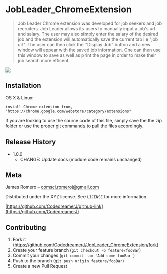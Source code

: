 # JobLeader_ChromeExtension

  > Job Leader Chrome extension was developed for job seekers and job recruiters. 
  Job Leader allows its users to manually input a job's url and salary. The user may also 
  simply enter the salary of the desired job and the extension will automatically save the current tab i.e "job url".
  The user can then click the "Display Job" button and a new window will appear with the saved job information. One can 
  then use this window to save as well as print the page in order to make their job search more efficent. 

![](header.png)

## Installation

OS X & Linux:

```
install Chrome extension from, "https://chrome.google.com/webstore/category/extensions"
```
If you are looking to use the source code of this file, simply save the the zip folder or use the proper git commands to pull the files accordingly.

## Release History

* 1.0.0
    * CHANGE: Update docs (module code remains unchanged)


## Meta

James Romero – comsci.romeroj@gmail.com

Distributed under the XYZ license. See ``LICENSE`` for more information.

[https://github.com/CodedreamerJ/github-link](https://github.com/CodedreamerJ)

## Contributing

1. Fork it (<https://github.com/CodedreamerJ/JobLeader_ChromeExtension/fork>)
2. Create your feature branch (`git checkout -b feature/fooBar`)
3. Commit your changes (`git commit -am 'Add some fooBar'`)
4. Push to the branch (`git push origin feature/fooBar`)
5. Create a new Pull Request

